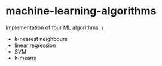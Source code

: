 # machine-learning-algorithms
Implementation of four ML algorithms: \\
- k-nearest neighbours
- linear regression
- SVM
- k-means
